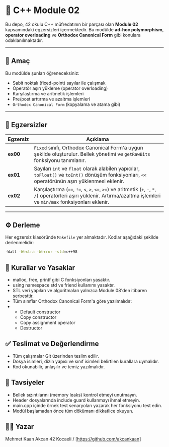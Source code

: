 # 🧮 C++ Module 02

Bu depo, 42 okulu C++ müfredatının bir parçası olan **Module 02** kapsamındaki egzersizleri içermektedir. Bu modülde **ad-hoc polymorphism**, **operator overloading** ve **Orthodox Canonical Form** gibi konulara odaklanılmaktadır.

---

## 🎯 Amaç

Bu modülde şunları öğreneceksiniz:

- Sabit noktalı (fixed-point) sayılar ile çalışmak
- Operatör aşırı yükleme (operator overloading)
- Karşılaştırma ve aritmetik işlemleri
- Pre/post arttırma ve azaltma işlemleri
- `Orthodox Canonical Form` (kopyalama ve atama gibi)

---

## 📁 Egzersizler

| Egzersiz | Açıklama |
|----------|----------|
| **ex00** | `Fixed` sınıfı, Orthodox Canonical Form'a uygun şekilde oluşturulur. Bellek yönetimi ve `getRawBits` fonksiyonu tanımlanır. |
| **ex01** | Sayıları `int` ve `float` olarak alabilen yapıcılar, `toFloat()` ve `toInt()` dönüşüm fonksiyonları, `<<` operatörünün aşırı yüklenmesi eklenir. |
| **ex02** | Karşılaştırma (`==`, `!=`, `<`, `>`, `<=`, `>=`) ve aritmetik (`+`, `-`, `*`, `/`) operatörleri aşırı yüklenir. Artırma/azaltma işlemleri ve `min/max` fonksiyonları eklenir. |

---

## ⚙️ Derleme

Her egzersiz klasöründe `Makefile` yer almaktadır. Kodlar aşağıdaki şekilde derlenmelidir:

```bash
-Wall -Wextra -Werror -std=c++98
```

## 🚫 Kurallar ve Yasaklar
- malloc, free, printf gibi C fonksiyonları yasaktır.
- using namespace std ve friend kullanımı yasaktır.
- STL veri yapıları ve algoritmaları yalnızca Module 08'den itibaren serbesttir.
- Tüm sınıflar Orthodox Canonical Form'a göre yazılmalıdır:
- - Default constructor
  - Copy constructor
  - Copy assignment operator
  - Destructor

## ✅ Teslimat ve Değerlendirme
- Tüm çalışmalar Git üzerinden teslim edilir.
- Dosya isimleri, dizin yapısı ve sınıf isimleri belirtilen kurallara uymalıdır.
- Kod okunabilir, anlaşılır ve temiz yazılmalıdır.

## 🧠 Tavsiyeler
- Bellek sızıntılarını (memory leaks) kontrol etmeyi unutmayın.
- Header dosyalarında include guard kullanmayı ihmal etmeyin.
- main.cpp içinde örnek test senaryoları yazarak her fonksiyonu test edin.
- Modül başlamadan önce tüm dökümanı dikkatlice okuyun.

## 🧑‍💻 Yazar
Mehmet Kaan Akcan 42 Kocaeli / [https://github.com/akcankaan]
